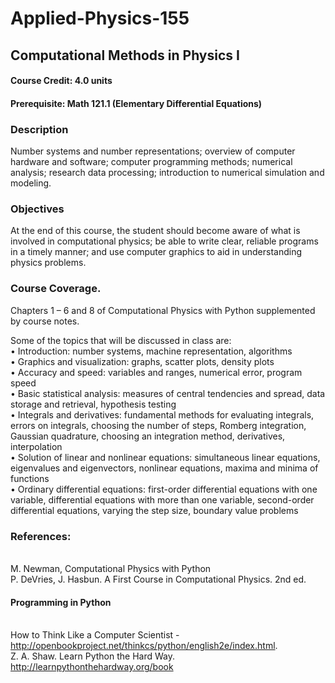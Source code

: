 # Applied-Physics-155
## Computational Methods in Physics I

#### Course Credit: 4.0 units
#### Prerequisite: Math 121.1 (Elementary Differential Equations)

### Description
Number systems and number representations; overview of computer hardware and software; computer programming methods; numerical analysis; research data processing; introduction to
numerical simulation and modeling.

### Objectives
At the end of this course, the student should become aware of what is involved in computational physics; be able to write clear, reliable programs in a timely manner; and use computer graphics to aid in understanding physics problems.

### Course Coverage.
Chapters 1 – 6 and 8 of Computational Physics with Python supplemented by course notes.

Some of the topics that will be discussed in class are:
<br> • Introduction: number systems, machine representation, algorithms
<br> • Graphics and visualization: graphs, scatter plots, density plots
<br> • Accuracy and speed: variables and ranges, numerical error, program speed
<br> • Basic statistical analysis: measures of central tendencies and spread, data storage and retrieval, hypothesis testing
<br> • Integrals and derivatives: fundamental methods for evaluating integrals, errors on integrals, choosing  the number of steps, Romberg integration, Gaussian quadrature, choosing an integration method, derivatives, interpolation
<br> • Solution of linear and nonlinear equations: simultaneous linear equations, eigenvalues and eigenvectors, nonlinear equations, maxima and minima of functions
<br> • Ordinary differential equations: first-order differential equations with one variable, differential 
equations with more than one variable, second-order differential equations, varying the step size, boundary value problems

### References: 
<br> M. Newman, Computational Physics with Python
<br> P. DeVries, J. Hasbun. A First Course in Computational Physics. 2nd ed. 

#### Programming in Python
<br> How to Think Like a Computer Scientist - http://openbookproject.net/thinkcs/python/english2e/index.html. 
<br> Z. A. Shaw. Learn Python the Hard Way. http://learnpythonthehardway.org/book
